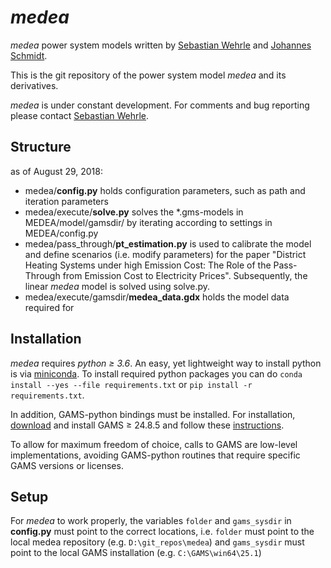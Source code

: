 # _medea_
_medea_ power system models 
written by [Sebastian Wehrle](https://sites.google.com/site/sebwehrle/) and [Johannes Schmidt](https://homepage.boku.ac.at/jschmidt/).

This is the git repository of the power system model _medea_ and its derivatives.

_medea_ is under constant development. For comments and bug reporting please contact [Sebastian Wehrle](mailto:sebastian.wehrle@boku.ac.at).  

## Structure ##
as of August 29, 2018:
* medea/**config.py** holds configuration parameters, such as path and iteration parameters
* medea/execute/**solve.py** solves the *.gms-models in MEDEA/model/gamsdir/ by iterating according to settings in MEDEA/config.py
* medea/pass_through/**pt_estimation.py** is used to calibrate the model and define scenarios (i.e. modify parameters) for the paper "District Heating Systems under high Emission Cost: The Role of the Pass-Through from Emission Cost to Electricity Prices". Subsequently, the linear _medea_ model is solved using solve.py.
* medea/execute/gamsdir/**medea_data.gdx** holds the model data required for 

## Installation ##
_medea_ requires *python &ge; 3.6*. 
An easy, yet lightweight way to install python is via [miniconda](https://conda.io/miniconda.html).
To install required python packages you can do `conda install --yes --file requirements.txt` or `pip install -r requirements.txt`.

In addition, GAMS-python bindings must be installed.
For installation, [download](https://www.gams.com/download/) and install GAMS &ge; 24.8.5 and follow these [instructions](https://www.gams.com/latest/docs/API_PY_TUTORIAL.html).

To allow for maximum freedom of choice, calls to GAMS are low-level implementations, avoiding GAMS-python routines
that require specific GAMS versions or licenses.

## Setup ##
For _medea_ to work properly, the variables `folder` and `gams_sysdir` in **config.py** must point to the correct locations, i.e. `folder` must point 
to the local medea repository (e.g. `D:\git_repos\medea`) and `gams_sysdir` must point to the
 local GAMS installation (e.g. `C:\GAMS\win64\25.1`)